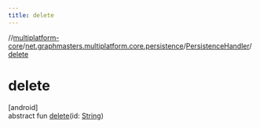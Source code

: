 ```yaml
---
title: delete
---
```

//[multiplatform-core](../../../index.html)/[net.graphmasters.multiplatform.core.persistence](../index.html)/[PersistenceHandler](index.html)/[delete](delete.html)



# delete



[android]\
abstract fun [delete](delete.html)(id: [String](https://kotlinlang.org/api/latest/jvm/stdlib/kotlin/-string/index.html))




